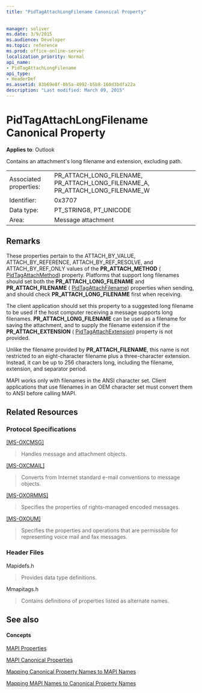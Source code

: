 ```yaml
---
title: "PidTagAttachLongFilename Canonical Property"
 
 
manager: soliver
ms.date: 3/9/2015
ms.audience: Developer
ms.topic: reference
ms.prod: office-online-server
localization_priority: Normal
api_name:
- PidTagAttachLongFilename
api_type:
- HeaderDef
ms.assetid: 83b69e8f-0b5a-4992-b5b8-160d3bdfa22a
description: "Last modified: March 09, 2015"
---
```


# PidTagAttachLongFilename Canonical Property

  
  
**Applies to**: Outlook 
  
Contains an attachment's long filename and extension, excluding path. 
  
|||
|:-----|:-----|
|Associated properties:  <br/> |PR_ATTACH_LONG_FILENAME, PR_ATTACH_LONG_FILENAME_A, PR_ATTACH_LONG_FILENAME_W  <br/> |
|Identifier:  <br/> |0x3707  <br/> |
|Data type:  <br/> |PT_STRING8, PT_UNICODE  <br/> |
|Area:  <br/> |Message attachment  <br/> |
   
## Remarks

These properties pertain to the ATTACH_BY_VALUE, ATTACH_BY_REFERENCE, ATTACH_BY_REF_RESOLVE, and ATTACH_BY_REF_ONLY values of the **PR_ATTACH_METHOD** ( [PidTagAttachMethod](pidtagattachmethod-canonical-property.md)) property. Platforms that support long filenames should set both the **PR_ATTACH_LONG_FILENAME** and **PR_ATTACH_FILENAME** ( [PidTagAttachFilename](pidtagattachfilename-canonical-property.md)) properties when sending, and should check **PR_ATTACH_LONG_FILENAME** first when receiving. 
  
The client application should set this property to a suggested long filename to be used if the host computer receiving a message supports long filenames. **PR_ATTACH_LONG_FILENAME** can be used as a filename for saving the attachment, and to supply the filename extension if the **PR_ATTACH_EXTENSION** ( [PidTagAttachExtension](pidtagattachextension-canonical-property.md)) property is not provided. 
  
Unlike the filename provided by **PR_ATTACH_FILENAME**, this name is not restricted to an eight-character filename plus a three-character extension. Instead, it can be up to 256 characters long, including the filename, extension, and separator period. 
  
MAPI works only with filenames in the ANSI character set. Client applications that use filenames in an OEM character set must convert them to ANSI before calling MAPI. 
  
## Related Resources

### Protocol Specifications

[[MS-OXCMSG]](http://msdn.microsoft.com/library/7fd7ec40-deec-4c06-9493-1bc06b349682%28Office.15%29.aspx)
  
> Handles message and attachment objects.
    
[[MS-OXCMAIL]](http://msdn.microsoft.com/library/b60d48db-183f-4bf5-a908-f584e62cb2d4%28Office.15%29.aspx)
  
> Converts from Internet standard e-mail conventions to message objects.
    
[[MS-OXORMMS]](http://msdn.microsoft.com/library/a121dda4-48f3-41f8-b12f-170f533038bb%28Office.15%29.aspx)
  
> Specifies the properties of rights-managed encoded messages.
    
[[MS-OXOUM]](http://msdn.microsoft.com/library/2a0696c5-2caf-4f20-87fb-085db430afec%28Office.15%29.aspx)
  
> Specifies the properties and operations that are permissible for representing voice mail and fax messages.
    
### Header Files

Mapidefs.h
  
> Provides data type definitions.
    
Mmapitags.h
  
> Contains definitions of properties listed as alternate names.
    
## See also

#### Concepts

[MAPI Properties](mapi-properties.md)
  
[MAPI Canonical Properties](mapi-canonical-properties.md)
  
[Mapping Canonical Property Names to MAPI Names](mapping-canonical-property-names-to-mapi-names.md)
  
[Mapping MAPI Names to Canonical Property Names](mapping-mapi-names-to-canonical-property-names.md)


